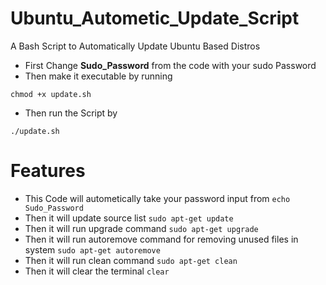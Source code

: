 # Ubuntu_Autometic_Update_Script
A Bash Script to Automatically Update Ubuntu Based Distros

* First Change <b>Sudo_Password</b> from the code with your sudo Password 
* Then make it executable by running 

```chmod +x update.sh```

* Then run the Script by

```./update.sh```

# Features 

* This Code will autometically take your password input from
``` echo Sudo_Password ```
* Then it will update source list
``` sudo apt-get update ```
* Then it will run upgrade command
``` sudo apt-get upgrade ```
* Then it will run autoremove command for removing unused files in system
``` sudo apt-get autoremove ```
* Then it will run clean command 
``` sudo apt-get clean ```
* Then it will clear the terminal
``` clear ```

